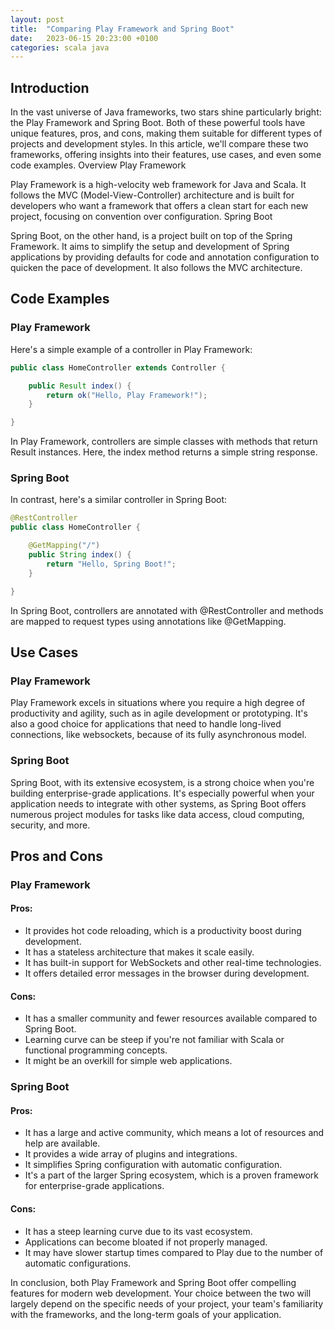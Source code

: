 ```yaml
---
layout: post
title:  "Comparing Play Framework and Spring Boot"
date:   2023-06-15 20:23:00 +0100
categories: scala java
---
```


## Introduction

In the vast universe of Java frameworks, two stars shine particularly bright: the Play Framework and Spring Boot. Both of these powerful tools have unique features, pros, and cons, making them suitable for different types of projects and development styles. In this article, we'll compare these two frameworks, offering insights into their features, use cases, and even some code examples.
Overview
Play Framework

Play Framework is a high-velocity web framework for Java and Scala. It follows the MVC (Model-View-Controller) architecture and is built for developers who want a framework that offers a clean start for each new project, focusing on convention over configuration.
Spring Boot

Spring Boot, on the other hand, is a project built on top of the Spring Framework. It aims to simplify the setup and development of Spring applications by providing defaults for code and annotation configuration to quicken the pace of development. It also follows the MVC architecture.

## Code Examples

### Play Framework

Here's a simple example of a controller in Play Framework:

```java
public class HomeController extends Controller {

    public Result index() {
        return ok("Hello, Play Framework!");
    }

}
```

In Play Framework, controllers are simple classes with methods that return Result instances. Here, the index method returns a simple string response.

### Spring Boot

In contrast, here's a similar controller in Spring Boot:

```java
@RestController
public class HomeController {

    @GetMapping("/")
    public String index() {
        return "Hello, Spring Boot!";
    }

}
```

In Spring Boot, controllers are annotated with @RestController and methods are mapped to request types using annotations like @GetMapping.

## Use Cases

### Play Framework

Play Framework excels in situations where you require a high degree of productivity and agility, such as in agile development or prototyping. It's also a good choice for applications that need to handle long-lived connections, like websockets, because of its fully asynchronous model.

### Spring Boot

Spring Boot, with its extensive ecosystem, is a strong choice when you're building enterprise-grade applications. It's especially powerful when your application needs to integrate with other systems, as Spring Boot offers numerous project modules for tasks like data access, cloud computing, security, and more.

## Pros and Cons

### Play Framework

#### Pros:

* It provides hot code reloading, which is a productivity boost during development.
* It has a stateless architecture that makes it scale easily.
* It has built-in support for WebSockets and other real-time technologies.
* It offers detailed error messages in the browser during development.

#### Cons:

* It has a smaller community and fewer resources available compared to Spring Boot.
* Learning curve can be steep if you're not familiar with Scala or functional programming concepts.
* It might be an overkill for simple web applications.

### Spring Boot

#### Pros:

* It has a large and active community, which means a lot of resources and help are available.
* It provides a wide array of plugins and integrations.
* It simplifies Spring configuration with automatic configuration.
* It's a part of the larger Spring ecosystem, which is a proven framework for enterprise-grade applications.

#### Cons:

* It has a steep learning curve due to its vast ecosystem.
* Applications can become bloated if not properly managed.
* It may have slower startup times compared to Play due to the number of automatic configurations.

In conclusion, both Play Framework and Spring Boot offer compelling features for modern web development. Your choice between the two will largely depend on the specific needs of your project, your team's familiarity with the frameworks, and the long-term goals of your application.
